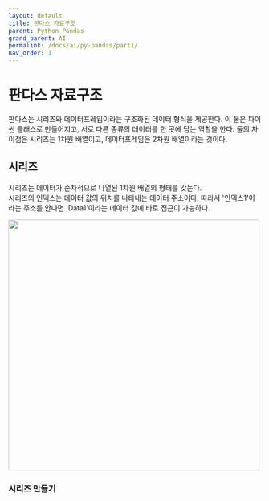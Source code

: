 ```yaml
---
layout: default
title: 판다스 자료구조
parent: Python Pandas
grand_parent: AI
permalink: /docs/ai/py-pandas/part1/
nav_order: 1
---
```


# 판다스 자료구조

판다스는 시리즈와 데이터프레임이라는 구조화된 데이터 형식을 제공한다. 이 둘은 파이썬 클래스로 만들어지고, 서로 다른 종류의 데이터를 한 곳에 담는 역할을 한다. 둘의 차이점은 시리즈는 1차원 배열이고, 데이터프레임은 2차원 배열이라는 것이다.

## 시리즈

시리즈는 데이터가 순차적으로 나열된 1차원 배열의 형태를 갖는다.<br>
시리즈의 인덱스는 데이터 값의 위치를 나타내는 데이터 주소이다. 따라서 '인덱스1'이라는 주소를 안다면 'Data1'이라는 데이터 값에 바로 접근이 가능하다.

<img src = "https://media.vlpt.us/images/dustin/post/59f9cae3-be4e-4d80-b429-6057b590d481/img1.daumcdn.png" width="500px">

### 시리즈 만들기

